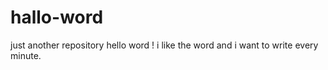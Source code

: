 # hallo-word
just another repository
hello word ! i like the word and i want to write every minute.
